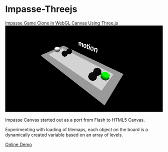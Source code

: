 # Impasse-Threejs
Impasse Game Clone in WebGL Canvas Using Three.js
![Impasse Three.js Example](https://github.com/be9concepts/Impasse-Threejs/blob/master/demo.png?raw=true "Impasse Three.js")

Impasse Canvas started out as a port from Flash to HTML5 Canvas.

Experimenting with loading of tilemaps, each object on the board is a dynamically created variable based on an array of levels.

[Online Demo](https://taptouchclick.itch.io/impasse-threejs)
